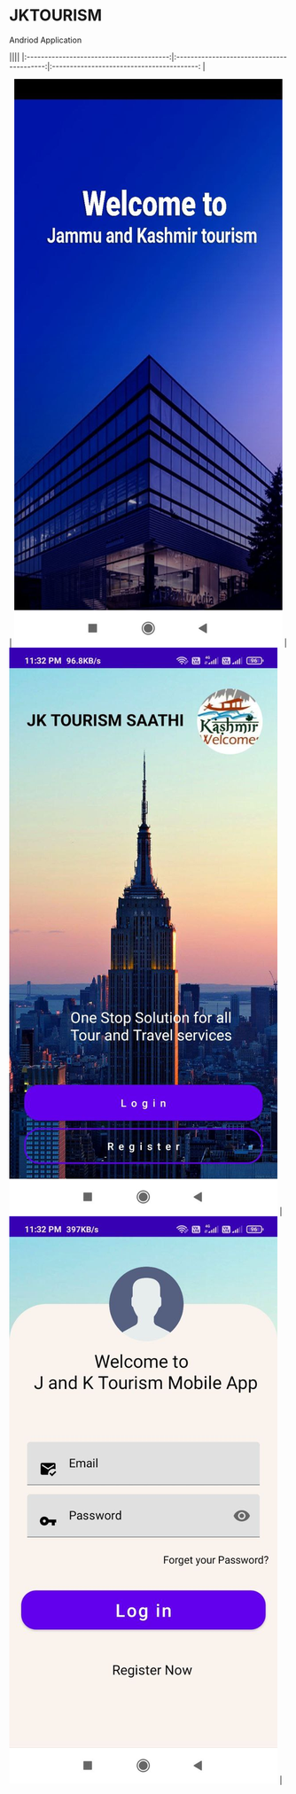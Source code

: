# JKTOURISM
Andriod Application

</hr>
 ||||
|:----------------------------------------:|:-----------------------------------------:|:-----------------------------------------: |


| ![Imgur](1.jpg) | ![home](2.jpg) |![Imgur](3.jpg) |


